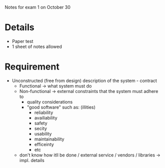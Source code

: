 Notes for exam 1 on October 30

# Details
- Paper test
- 1 sheet of notes allowed

# Requirement
- Unconstructed (free from design) description of the system - contract
  - Functional -> what system must do
  - Non-functional -> external constraints that the system must adhere to
    - quality considerations
    - "good software" such as: (illities) <ul><li>reliability</li><li>availiability</li><li>safety</li><li>secity</li><li>usability</li><li>maintainability</li><li>efficeinty</li><li>etc</li></ul>
  - don't know how itll be done / external service / vendors / libraries -> impl. details
